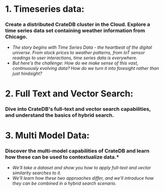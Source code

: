 # 1. Timeseries data:  

### Create a distributed CrateDB cluster in the Cloud. Explore a time series data set containing weather information from Chicago.

- *The story begins with Time Series Data - the heartbeat of the digital universe. From stock prices to weather patterns, from IoT sensor readings to user interactions, time series data is everywhere.*
- *But here's the challenge: How do we make sense of this vast, continuously evolving data? How do we turn it into foresight rather than just hindsight?*

# 2. Full Text and Vector Search:  

### Dive into CrateDB's full-text and vector search capabilities, and understand the basics of hybrid search.

# 3. Multi Model Data:  

### Discover the multi-model capabilities of CrateDB and learn how these can be used to contextualize data.*  

- *We'll take a dataset and show you how to apply full-text and vector similarity searches to it.*
- *We'll learn how these two approaches differ, and we'll introduce how they can be combined in a hybrid search scenario.*
